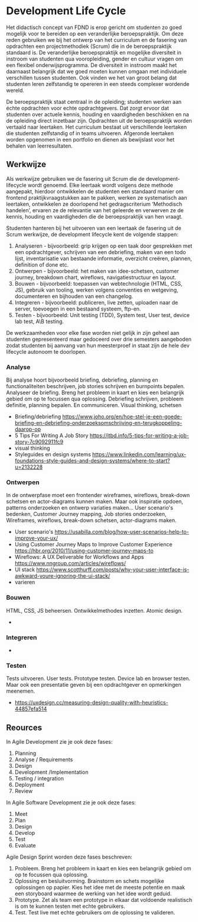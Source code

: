 # Development Life Cycle

Het didactisch concept van FDND is erop gericht om studenten zo goed mogelijk voor te bereiden op een veranderlijke beroepspraktijk. Om deze reden gebruiken we bij het ontwerp van het curriculum en de fasering van opdrachten een projectmethodiek (Scrum) die in de beroepspraktijk standaard is. De veranderlijke beroepspraktijk en mogelijke diversiteit in instroom van studenten qua vooropleiding, gender en cultuur vragen om een flexibel onderwijsprogramma. De diversiteit in instroom maakt het daarnaast belangrijk dat we goed moeten kunnen omgaan met individuele verschillen tussen studenten. Ook vinden we het van groot belang dat studenten leren zelfstandig te opereren in een steeds complexer wordende wereld. 

De beroepspraktijk staat centraal in de opleiding; studenten werken aan échte opdrachten voor echte opdrachtgevers. Dat zorgt ervoor dat studenten over actuele kennis, houding en vaardigheden beschikken en na de opleiding direct inzetbaar zijn. Opdrachten uit de beroepspraktijk worden vertaald naar leertaken. Het curriculum bestaat uit verschillende leertaken die studenten zelfstandig of in teams uitvoeren. Afgeronde leertaken worden opgenomen in een portfolio en dienen als bewijslast voor het behalen van leerresultaten.

## Werkwijze

Als werkwijze gebruiken we de fasering uit Scrum die de development-lifecycle wordt genoemd. Elke leertaak wordt volgens deze methode aangepakt, hierdoor ontwikkelen de studenten een standaard manier om frontend praktijkvraagstukken aan te pakken, werken ze systematisch aan leertaken, ontwikkelen ze doorlopend het gedragscriterium ‘Methodisch handelen’, ervaren ze de relevantie van het geleerde en verwerven ze de kennis, houding en vaardigheden die de beroepspraktijk van hen vraagt.

Studenten hanteren bij het uitvoeren van een leertaak de fasering uit de Scrum werkwijze, de development lifecycle kent de volgende stappen:

1. Analyseren - bijvoorbeeld: grip krijgen op een taak door gesprekken met een opdrachtgever, schrijven van een debriefing, maken van een todo lijst, inventarisatie van bestaande informatie, overzicht creëren, plannen, definition of done etc.
2. Ontwerpen - bijvoorbeeld: het maken van idee-schetsen, customer journey, breakdown chart, wireflows, navigatiestructuur en layout.
3. Bouwen - bijvoorbeeld: toepassen van webtechnologie (HTML, CSS, JS), gebruik van tooling, werken volgens conventies en wetgeving, documenteren en bijhouden van een changelog.
4. Integreren - bijvoorbeeld: publiceren, live zetten, uploaden naar de server, toevoegen in een bestaand systeem, ftp-en.
5. Testen - bijvoorbeeld: Unit testing (TDD), System test, User test, device lab test, A\B testing.

De werkzaamheden voor elke fase worden niet gelijk in zijn geheel aan studenten gepresenteerd maar gedoceerd over drie semesters aangeboden zodat studenten bij aanvang van hun meesterproef in staat zijn de hele dev lifecycle autonoom te doorlopen.


### Analyse

Bij analyse hoort bijvoorbeeld briefing, debriefing, planning  en functionaliteiten beschrijven, job stories schrijven en burnpoints bepalen. 
Analyseer de briefing. Breng het probleem in kaart en kies een belangrijk gebied om op te focussen qua oplossing. 
Debriefing schrijven, probleem definitie, planning bepalen. En communiceren. 
Visual thinking, schetsen

- Briefing/debriefing https://www.joho.org/en/hoe-stel-je-een-goede-briefing-en-debriefing-onderzoeksomschrijving-en-terugkoppeling-daarop-op
- 5 Tips For Writing A Job Story https://jtbd.info/5-tips-for-writing-a-job-story-7c9092911fc9
- visual thinking
- Styleguides en design systems https://www.linkedin.com/learning/ux-foundations-style-guides-and-design-systems/where-to-start?u=2132228


### Ontwerpen

In de ontwerpfase moet een frontender wireframes, wireflows, break-down schetsen en actor-diagrams kunnen maken. Maar ook inspiratie opdoen, patterns onderzoeken en ontwerp variaties maken...
User scenario's bedenken, Customer Journey mapping, Job stories onderzoeken, Wireframes, wireflows, break-down schetsen, actor-diagrams maken.


- User scenario's https://usabilla.com/blog/how-user-scenarios-help-to-improve-your-ux/
- Using Customer Journey Maps to Improve Customer Experience https://hbr.org/2010/11/using-customer-journey-maps-to
- Wireflows: A UX Deliverable for Workflows and Apps https://www.nngroup.com/articles/wireflows/
- UI stack https://www.scotthurff.com/posts/why-your-user-interface-is-awkward-youre-ignoring-the-ui-stack/
- varieren

### Bouwen

HTML, CSS, JS beheersen. Ontwikkelmethodes inzetten. Atomic design. 

-


### Integreren


-


### Testen

Tests uitvoeren. User tests. Prototype testen. Device lab en browser testen. Maar ook een presentatie geven bij een opdrachtgever en opmerkingen meenemen. 

- https://uxdesign.cc/measuring-design-quality-with-heuristics-44857efa514




## Reources

In Agile Development zie je ook deze fases:

1. Planning
2. Analyse / Requirements
3. Design
4. Development /Implementation
5. Testing / integration
6. Deployment
7. Review

In Agile Software Development zie je ook deze fases:

1. Meet
2. Plan
3. Design
4. Develop
5. Test
6. Evaluate

Agile Design Sprint worden deze fases beschreven:

1. Probleem. Breng het probleem in kaart en kies een belangrijk gebied om op te focussen qua oplossing.
2. Oplossing en besluitvorming. Brainstorm en schets mogelijke oplossingen op papier. Kies het idee met de meeste potentie en maak een storyboard waarmee de werking van het idee wordt geduid.
3. Prototype. Zet als team een prototype in elkaar dat voldoende realistisch is om te kunnen testen met echte gebruikers.
4. Test. Test live met echte gebruikers om de oplossing te valideren.



